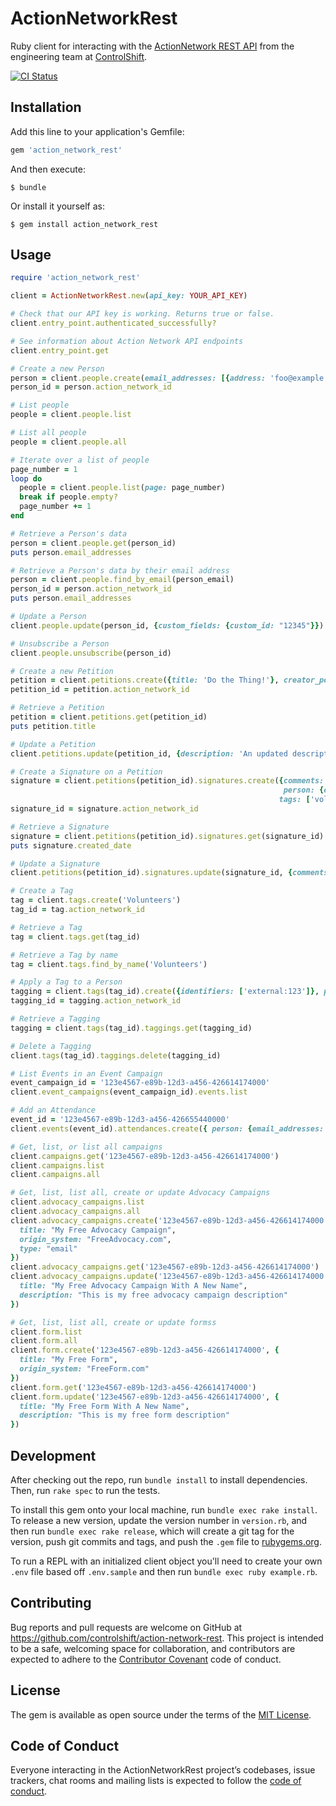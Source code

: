 # ActionNetworkRest

Ruby client for interacting with the [ActionNetwork REST API](https://actionnetwork.org/docs/) from the engineering team at [ControlShift](https://www.controlshiftlabs.com/).

[![CI Status](https://github.com/controlshift/action-network-rest/actions/workflows/ci.yml/badge.svg)](https://github.com/controlshift/action-network-rest/actions/workflows/ci.yml)

## Installation

Add this line to your application's Gemfile:

```ruby
gem 'action_network_rest'
```

And then execute:

    $ bundle

Or install it yourself as:

    $ gem install action_network_rest

## Usage

```ruby
require 'action_network_rest'

client = ActionNetworkRest.new(api_key: YOUR_API_KEY)

# Check that our API key is working. Returns true or false.
client.entry_point.authenticated_successfully?

# See information about Action Network API endpoints
client.entry_point.get

# Create a new Person
person = client.people.create(email_addresses: [{address: 'foo@example.com'}])
person_id = person.action_network_id

# List people
people = client.people.list

# List all people
people = client.people.all

# Iterate over a list of people
page_number = 1
loop do
  people = client.people.list(page: page_number)
  break if people.empty?
  page_number += 1
end

# Retrieve a Person's data
person = client.people.get(person_id)
puts person.email_addresses

# Retrieve a Person's data by their email address
person = client.people.find_by_email(person_email)
person_id = person.action_network_id
puts person.email_addresses

# Update a Person
client.people.update(person_id, {custom_fields: {custom_id: "12345"}})

# Unsubscribe a Person
client.people.unsubscribe(person_id)

# Create a new Petition
petition = client.petitions.create({title: 'Do the Thing!'}, creator_person_id: person_id)
petition_id = petition.action_network_id

# Retrieve a Petition
petition = client.petitions.get(petition_id)
puts petition.title

# Update a Petition
client.petitions.update(petition_id, {description: 'An updated description'})

# Create a Signature on a Petition
signature = client.petitions(petition_id).signatures.create({comments: 'This is so important',
                                                             person: {email_addresses: [{address: 'alice@example.com'}]}},
                                                            tags: ['volunteer'])
signature_id = signature.action_network_id

# Retrieve a Signature
signature = client.petitions(petition_id).signatures.get(signature_id)
puts signature.created_date

# Update a Signature
client.petitions(petition_id).signatures.update(signature_id, {comments: 'new comments'})

# Create a Tag
tag = client.tags.create('Volunteers')
tag_id = tag.action_network_id

# Retrieve a Tag
tag = client.tags.get(tag_id)

# Retrieve a Tag by name
tag = client.tags.find_by_name('Volunteers')

# Apply a Tag to a Person
tagging = client.tags(tag_id).create({identifiers: ['external:123']}, person_id: person_id)
tagging_id = tagging.action_network_id

# Retrieve a Tagging
tagging = client.tags(tag_id).taggings.get(tagging_id)

# Delete a Tagging
client.tags(tag_id).taggings.delete(tagging_id)

# List Events in an Event Campaign
event_campaign_id = '123e4567-e89b-12d3-a456-426614174000'
client.event_campaigns(event_campaign_id).events.list

# Add an Attendance
event_id = '123e4567-e89b-12d3-a456-426655440000'
client.events(event_id).attendances.create({ person: {email_addresses: [{address: 'alice@example.com'}]}})

# Get, list, or list all campaigns
client.campaigns.get('123e4567-e89b-12d3-a456-426614174000')
client.campaigns.list
client.campaigns.all

# Get, list, list all, create or update Advocacy Campaigns
client.advocacy_campaigns.list
client.advocacy_campaigns.all
client.advocacy_campaigns.create('123e4567-e89b-12d3-a456-426614174000', {	
  title: "My Free Advocacy Campaign",
  origin_system: "FreeAdvocacy.com",
  type: "email"
})
client.advocacy_campaigns.get('123e4567-e89b-12d3-a456-426614174000')
client.advocacy_campaigns.update('123e4567-e89b-12d3-a456-426614174000', {	
  title: "My Free Advocacy Campaign With A New Name",
  description: "This is my free advocacy campaign description"
})

# Get, list, list all, create or update formss
client.form.list
client.form.all
client.form.create('123e4567-e89b-12d3-a456-426614174000', {	
  title: "My Free Form",
  origin_system: "FreeForm.com"
})
client.form.get('123e4567-e89b-12d3-a456-426614174000')
client.form.update('123e4567-e89b-12d3-a456-426614174000', {	
  title: "My Free Form With A New Name",
  description: "This is my free form description"
})
```

## Development

After checking out the repo, run `bundle install` to install dependencies. Then, run `rake spec` to run the tests.

To install this gem onto your local machine, run `bundle exec rake install`. To release a new version, update the version number in `version.rb`, and then run `bundle exec rake release`, which will create a git tag for the version, push git commits and tags, and push the `.gem` file to [rubygems.org](https://rubygems.org).

To run a REPL with an initialized client object you'll need to create your own `.env` file based off `.env.sample` and then run `bundle exec ruby example.rb`.

## Contributing

Bug reports and pull requests are welcome on GitHub at https://github.com/controlshift/action-network-rest. This project is intended to be a safe, welcoming space for collaboration, and contributors are expected to adhere to the [Contributor Covenant](http://contributor-covenant.org) code of conduct.

## License

The gem is available as open source under the terms of the [MIT License](https://opensource.org/licenses/MIT).

## Code of Conduct

Everyone interacting in the ActionNetworkRest project’s codebases, issue trackers, chat rooms and mailing lists is expected to follow the [code of conduct](https://github.com/controlshift/action-network-rest/blob/master/CODE_OF_CONDUCT.md).
